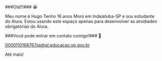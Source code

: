 ###Olá!!!### 😁

Meu nome é Hugo
Tenho 16 anos
Moro em Indaiatuba-SP
e sou estudante do Alura.
Estou usando este espaço apenas para desenvolver as atvidiades obrigatórias do Alura.

###Você pode entrar em contato comigo!### 💚

0000110168767sp@al.educacao.sp.gov.br

Até mais!

